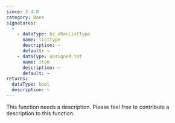 ```yaml
---
since: 2.4.0
category: Bans
signatures:
  -
    - dataType: bz_eBanListType
      name: listType
      description: ~
      default: ~
    - dataType: unsigned int
      name: item
      description: ~
      default: ~
returns:
  dataType: bool
  description: ~
---
```


This function needs a description. Please feel free to contribute a description to this function.
